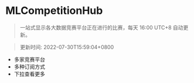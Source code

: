 # MLCompetitionHub

> 一站式显示各大数据竞赛平台正在进行的比赛，每天 16:00 UTC+8 自动更新。
  
> 更新时间: 2022-07-30T15:59:04+0800 

* 多家竞赛平台
* 多种订阅方式
* 下拉查看更多